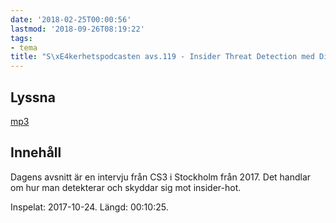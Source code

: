 ```yaml
---
date: '2018-02-25T00:00:56'
lastmod: '2018-09-26T08:19:22'
tags:
- tema
title: "S\xE4kerhetspodcasten avs.119 - Insider Threat Detection med Dieter Sarrazyn"
---
```

## Lyssna

[mp3](http://traffic.libsyn.com/sakerhetspodcasten/RVPintro_-_cs3sthlm_Dieter_Sarrazyn_DIY_insider_threat_detection-prevention_within_ICS_enviroments.mp3)

## Innehåll

Dagens avsnitt är en intervju från CS3 i Stockholm från 2017. Det handlar om hur
man detekterar och skyddar sig mot insider-hot.

Inspelat: 2017-10-24. Längd: 00:10:25.

